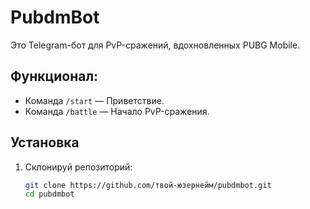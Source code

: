 # PubdmBot

Это Telegram-бот для PvP-сражений, вдохновленных PUBG Mobile.

## Функционал:
- Команда `/start` — Приветствие.
- Команда `/battle` — Начало PvP-сражения.

## Установка
1. Склонируй репозиторий:
   ```bash
   git clone https://github.com/твой-юзернейм/pubdmbot.git
   cd pubdmbot
